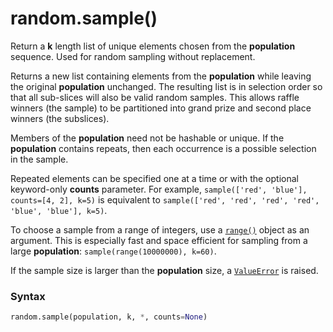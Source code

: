 # random.sample()

Return a **k** length list of unique elements chosen from the **population** sequence. Used for random sampling without replacement.

Returns a new list containing elements from the **population** while leaving the original **population** unchanged. The resulting list is in selection order so that all sub-slices will also be valid random samples. This allows raffle winners (the sample) to be partitioned into grand prize and second place winners (the subslices).

Members of the **population** need not be hashable or unique. If the **population** contains repeats, then each occurrence is a possible selection in the sample.

Repeated elements can be specified one at a time or with the optional keyword-only **counts** parameter. For example, `sample(['red', 'blue'], counts=[4, 2], k=5)` is equivalent to `sample(['red', 'red', 'red', 'red', 'blue', 'blue'], k=5)`.

To choose a sample from a range of integers, use a [`range()`](/built-in-functions/range.md) object as an argument. This is especially fast and space efficient for sampling from a large **population**: `sample(range(10000000), k=60)`.

If the sample size is larger than the **population** size, a [`ValueError`](/exceptions/ValueError.md) is raised.

### Syntax

```python
random.sample(population, k, *, counts=None)
```